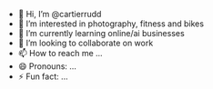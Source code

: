 - 👋 Hi, I’m @cartierrudd
- 👀 I’m interested in photography, fitness and bikes
- 🌱 I’m currently learning online/ai businesses
- 💞️ I’m looking to collaborate on work
- 📫 How to reach me ...
- 😄 Pronouns: ...
- ⚡ Fun fact: ...

<!---
cartierrudd/cartierrudd is a ✨ special ✨ repository because its `README.md` (this file) appears on your GitHub profile.
You can click the Preview link to take a look at your changes.
--->

